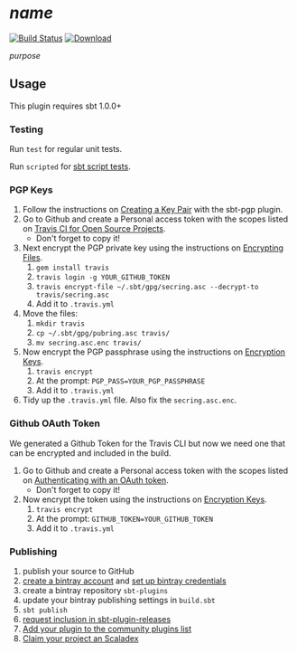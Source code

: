 # $name$

[![Build Status](https://travis-ci.org/$organizationName;format="word"$/$name$.svg?branch=master)](https://travis-ci.org/$organizationName;format="word"$/$name$)
[![Download](https://api.bintray.com/packages/$organizationName;format="word,lower"$/sbt-plugins/$name$/images/download.svg) ](https://bintray.com/$organizationName;format="word,lower"$/sbt-plugins/$name$/_latestVersion)

$purpose$

## Usage

This plugin requires sbt 1.0.0+

### Testing

Run `test` for regular unit tests.

Run `scripted` for [sbt script tests](http://www.scala-sbt.org/1.x/docs/Testing-sbt-plugins.html).

### PGP Keys

1. Follow the instructions on [Creating a Key Pair](https://www.scala-sbt.org/sbt-pgp/usage.html) with the sbt-pgp plugin.
1. Go to Github and create a Personal access token with the scopes listed on
[Travis CI for Open Source Projects](https://docs.travis-ci.com/user/github-oauth-scopes/#travis-ci-for-open-source-projects).
   * Don't forget to copy it!
1. Next encrypt the PGP private key using the instructions on [Encrypting Files](https://docs.travis-ci.com/user/encrypting-files/).
   1. `gem install travis`
   1. `travis login -g YOUR_GITHUB_TOKEN`
   1. `travis encrypt-file ~/.sbt/gpg/secring.asc --decrypt-to travis/secring.asc`
   1. Add it to `.travis.yml`
1. Move the files:
   1. `mkdir travis`
   1. `cp ~/.sbt/gpg/pubring.asc travis/`
   1. `mv secring.asc.enc travis/`
1. Now encrypt the PGP passphrase using the instructions on [Encryption Keys](https://docs.travis-ci.com/user/encryption-keys/).
   1. `travis encrypt`
   1. At the prompt: `PGP_PASS=YOUR_PGP_PASSPHRASE`
   1. Add it to `.travis.yml`
1. Tidy up the `.travis.yml` file. Also fix the `secring.asc.enc`.

### Github OAuth Token

We generated a Github Token for the Travis CLI but now we need one that can be encrypted and included in the build.
1. Go to Github and create a Personal access token with the scopes listed on
[Authenticating with an OAuth token](https://docs.travis-ci.com/user/deployment/releases/#authenticating-with-an-oauth-token).
   * Don't forget to copy it!
1. Now encrypt the token using the instructions on [Encryption Keys](https://docs.travis-ci.com/user/encryption-keys/).
   1. `travis encrypt`
   1. At the prompt: `GITHUB_TOKEN=YOUR_GITHUB_TOKEN`
   1. Add it to `.travis.yml`

### Publishing

1. publish your source to GitHub
2. [create a bintray account](https://bintray.com/signup/index) and [set up bintray credentials](https://github.com/sbt/sbt-bintray#publishing)
3. create a bintray repository `sbt-plugins` 
4. update your bintray publishing settings in `build.sbt`
5. `sbt publish`
6. [request inclusion in sbt-plugin-releases](https://bintray.com/sbt/sbt-plugin-releases)
7. [Add your plugin to the community plugins list](https://github.com/sbt/website#attention-plugin-authors)
8. [Claim your project an Scaladex](https://github.com/scalacenter/scaladex-contrib#claim-your-project)
